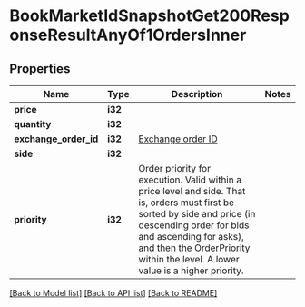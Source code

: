 # BookMarketIdSnapshotGet200ResponseResultAnyOf1OrdersInner

## Properties

Name | Type | Description | Notes
------------ | ------------- | ------------- | -------------
**price** | **i32** |  | 
**quantity** | **i32** |  | 
**exchange_order_id** | **i32** | [Exchange order ID](./websocket-trade-api.md#exchange-order-id) | 
**side** | **i32** |  | 
**priority** | **i32** | Order priority for execution. Valid within a price level and side. That is, orders must first be sorted by side and price (in descending order for bids and ascending for asks), and then the OrderPriority within the level. A lower value is a higher priority. | 

[[Back to Model list]](../README.md#documentation-for-models) [[Back to API list]](../README.md#documentation-for-api-endpoints) [[Back to README]](../README.md)


